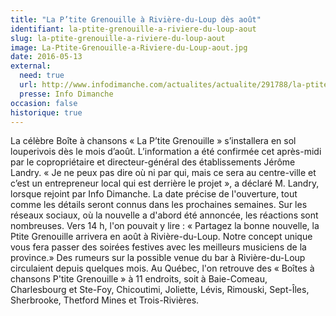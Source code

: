 ```yaml
---
title: "La P’tite Grenouille à Rivière-du-Loup dès août"
identifiant: la-ptite-grenouille-a-riviere-du-loup-aout
slug: la-ptite-grenouille-a-riviere-du-loup-aout
image: La-Ptite-Grenouille-a-Riviere-du-Loup-aout.jpg
date: 2016-05-13
external:
  need: true
  url: http://www.infodimanche.com/actualites/actualite/291788/la-ptite-grenouille-a-riviere-du-loup-des-aout
  presse: Info Dimanche
occasion: false
historique: true
---
```

La célèbre Boîte à chansons « La P’tite Grenouille » s’installera en sol louperivois dès le mois d’août. L’information a été confirmée cet après-midi par le copropriétaire et directeur-général des établissements Jérôme Landry. « Je ne peux pas dire où ni par qui, mais ce sera au centre-ville et c’est un entrepreneur local qui est derrière le projet », a déclaré M. Landry, lorsque rejoint par Info Dimanche. La date précise de l'ouverture, tout comme les détails seront connus dans les prochaines semaines.  Sur les réseaux sociaux, où la nouvelle a d'abord été annoncée, les réactions sont nombreuses. Vers 14 h, l'on pouvait y lire : « Partagez la bonne nouvelle, la Ptite Grenouille arrivera en août à Rivière-du-Loup. Notre concept unique vous fera passer des soirées festives avec les meilleurs musiciens de la province.»  Des rumeurs sur la possible venue du bar à Rivière-du-Loup circulaient depuis quelques mois. Au Québec, l'on retrouve des « Boîtes à chansons P'tite Grenouille » à 11 endroits, soit à Baie-Comeau, Charlesbourg et Ste-Foy, Chicoutimi, Joliette, Lévis, Rimouski, Sept-Îles, Sherbrooke, Thetford Mines et Trois-Rivières. 

